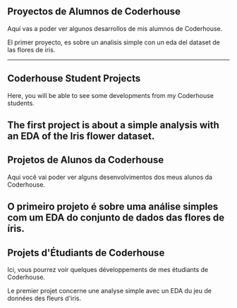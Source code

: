 ## Proyectos de Alumnos de Coderhouse

Aquí vas a poder ver algunos desarrollos de mis alumnos de Coderhouse.

El primer proyecto, es sobre un analisis simple con un eda del dataset de las flores de iris.

---

## Coderhouse Student Projects

Here, you will be able to see some developments from my Coderhouse students.

The first project is about a simple analysis with an EDA of the Iris flower dataset.
---

## Projetos de Alunos da Coderhouse

Aqui você vai poder ver alguns desenvolvimentos dos meus alunos da Coderhouse.


O primeiro projeto é sobre uma análise simples com um EDA do conjunto de dados das flores de íris.
---

## Projets d'Étudiants de Coderhouse

Ici, vous pourrez voir quelques développements de mes étudiants de Coderhouse.

Le premier projet concerne une analyse simple avec un EDA du jeu de données des fleurs d'iris.
